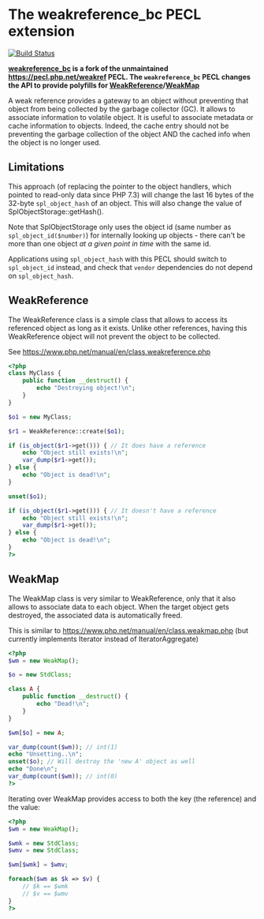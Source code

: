 # The weakreference_bc PECL extension

[![Build Status](https://github.com/TysonAndre/pecl-weakreference_bc/actions/workflows/main.yml/badge.svg?branch=master)](https://github.com/TysonAndre/pecl-weakreference_bc/actions/workflows/main.yml?query=branch%3Amaster)

**[weakreference_bc](https://github.com/TysonAndre/pecl-weakreference_bc) is a fork of the unmaintained https://pecl.php.net/weakref PECL. The `weakreference_bc` PECL changes the API to provide polyfills for [WeakReference](https://www.php.net/manual/en/class.weakreference.php)/[WeakMap](https://www.php.net/manual/en/class.weakmap.php)**

A weak reference provides a gateway to an object without preventing that object
from being collected by the garbage collector (GC). It allows to associate
information to volatile object. It is useful to associate metadata or cache
information to objects. Indeed, the cache entry should not be preventing the
garbage collection of the object AND the cached info when the object is no
longer used.

## Limitations

This approach (of replacing the pointer to the object handlers, which pointed to read-only data since PHP 7.3)  will change the last 16 bytes of the 32-byte `spl_object_hash` of an object.
This will also change the value of SplObjectStorage::getHash().

Note that SplObjectStorage only uses the object id (same number as `spl_object_id($number)`) for internally looking up objects - there can't be more than one object *at a given point in time* with the same id.

Applications using `spl_object_hash` with this PECL should switch to `spl_object_id` instead, and check that `vendor` dependencies do not depend on `spl_object_hash`.

## WeakReference
The WeakReference class is a simple class that allows to access its referenced object
as long as it exists. Unlike other references, having this WeakReference object will
not prevent the object to be collected.

See https://www.php.net/manual/en/class.weakreference.php

```php
<?php
class MyClass {
    public function __destruct() {
        echo "Destroying object!\n";
    }
}

$o1 = new MyClass;

$r1 = WeakReference::create($o1);

if (is_object($r1->get())) { // It does have a reference
    echo "Object still exists!\n";
    var_dump($r1->get());
} else {
    echo "Object is dead!\n";
}

unset($o1);

if (is_object($r1->get())) { // It doesn't have a reference
    echo "Object still exists!\n";
    var_dump($r1->get());
} else {
    echo "Object is dead!\n";
}
?>
```

## WeakMap
The WeakMap class is very similar to WeakReference, only that it also allows to
associate data to each object. When the target object gets destroyed, the
associated data is automatically freed.

This is similar to https://www.php.net/manual/en/class.weakmap.php
(but currently implements Iterator instead of IteratorAggregate)

```php
<?php
$wm = new WeakMap();

$o = new StdClass;

class A {
    public function __destruct() {
        echo "Dead!\n";
    }
}

$wm[$o] = new A;

var_dump(count($wm)); // int(1)
echo "Unsetting..\n";
unset($o); // Will destroy the 'new A' object as well
echo "Done\n";
var_dump(count($wm)); // int(0)
?>
```

Iterating over WeakMap provides access to both the key (the reference)
and the value:

```php
<?php
$wm = new WeakMap();

$wmk = new StdClass;
$wmv = new StdClass;

$wm[$wmk] = $wmv;

foreach($wm as $k => $v) {
    // $k == $wmk
    // $v == $wmv
}
?>
```
